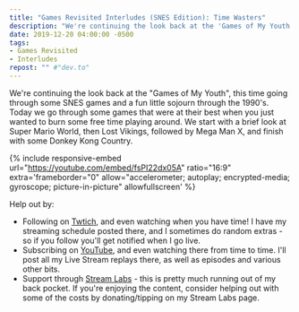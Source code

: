 ```yaml
---
title: "Games Revisited Interludes (SNES Edition): Time Wasters"
description: "We're continuing the look back at the 'Games of My Youth', this time going through some SNES games and a fun little sojourn through the 1990's. Today we go through some games that were at their best when you just wanted to burn some free time playing around. We start with a brief look at Super Mario World, then Lost Vikings, followed by Mega Man X, and finish with some Donkey Kong Country."
date: 2019-12-20 04:00:00 -0500
tags:
- Games Revisited
- Interludes
repost: "" #"dev.to"
---
```


We're continuing the look back at the "Games of My Youth", this time going through some SNES games and a fun little sojourn through the 1990's. Today we go through some games that were at their best when you just wanted to burn some free time playing around. We start with a brief look at Super Mario World, then Lost Vikings, followed by Mega Man X, and finish with some Donkey Kong Country.
<!--more-->


{% include responsive-embed url="https://youtube.com/embed/fsPI22dx05A" ratio="16:9" extra='frameborder="0" allow="accelerometer; autoplay; encrypted-media; gyroscope; picture-in-picture" allowfullscreen' %}

Help out by:
 * Following on [Twtich](https://twitch.tv/AnonJr_Live), and even watching when you have time! I have my streaming schedule posted there, and I sometimes do random extras - so if you follow you'll get notified when I go live.
 * Subscribing on [YouTube](http://www.youtube.com/channel/UCXafqhKHbkSUIrq0LAuu0tw), and even watching there from time to time. I'll post all my Live Stream replays there, as well as episodes and various other bits.
 * Support through [Stream Labs](https://streamlabs.com/anonjr_live) - this is pretty much running out of my back pocket. If you're enjoying the content, consider helping out with some of the costs by donating/tipping on my Stream Labs page.